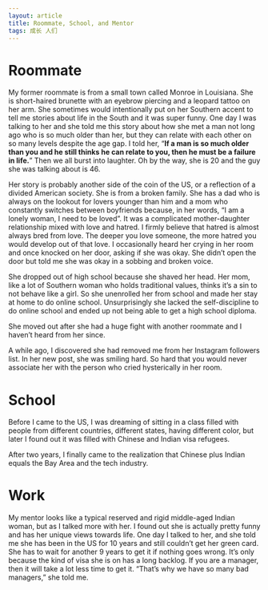 ```yaml
---
layout: article
title: Roommate, School, and Mentor
tags: 成长 人们
---
```


# Roommate

My former roommate is from a small town called Monroe in Louisiana. She is short-haired brunette with an eyebrow piercing and a leopard tattoo on her arm. She sometimes would intentionally put on her Southern accent to tell me stories about life in the South and it was super funny. One day I was talking to her and she told me this story about how she met a man not long ago who is so much older than her, but they can relate with each other on so many levels despite the age gap. I told her, “**If a man is so much older than you and he still thinks he can relate to you, then he must be a failure in life.**” Then we all burst into laughter. Oh by the way, she is 20 and the guy she was talking about is 46.

Her story is probably another side of the coin of the US, or a reflection of a divided American society. She is from a broken family. She has a dad who is always on the lookout for lovers younger than him and a mom who constantly switches between boyfriends because, in her words, “I am a lonely woman, I need to be loved”. It was a complicated mother-daughter relationship mixed with love and hatred. I firmly believe that hatred is almost always bred from love. The deeper you love someone, the more hatred you would develop out of that love. I occasionally heard her crying in her room and once knocked on her door, asking if she was okay. She didn’t open the door but told me she was okay in a sobbing and broken voice. 

She dropped out of high school because she shaved her head. Her mom, like a lot of Southern woman who holds traditional values, thinks it’s a sin to not behave like a girl. So she unenrolled her from school and made her stay at home to do online school. Unsurprisingly she lacked the self-discipline to do online school and ended up not being able to get a high school diploma. 

She moved out after she had a huge fight with another roommate and I haven’t heard from her since. 

A while ago, I discovered she had removed me from her Instagram followers list. In her new post, she was smiling hard. So hard that you would never associate her with the person who cried hysterically in her room.

# School

Before I came to the US, I was dreaming of sitting in a class filled with people from different countries, different states, having different color, but later I found out it was filled with Chinese and Indian visa refugees. 

After two years, I finally came to the realization that Chinese plus Indian equals the Bay Area and the tech industry.

# Work

My mentor looks like a typical reserved and rigid middle-aged Indian woman, but as I talked more with her. I found out she is actually pretty funny and has her unique views towards life. One day I talked to her, and she told me she has been in the US for 10 years and still couldn’t get her green card. She has to wait for another 9 years to get it if nothing goes wrong. It’s only because the kind of visa she is on has a long backlog. If you are a manager, then it will take a lot less time to get it. “That’s why we have so many bad managers,” she told me.